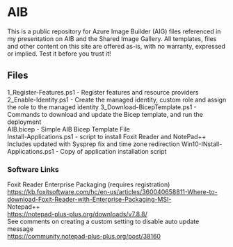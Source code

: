 # AIB
This is a public repository for Azure Image Builder (AIG) files referenced in my presentation on AIB and the Shared Image Gallery. 
All templates, files and other content on this site are offered as-is, with no warranty, expressed or implied.  Test it before you trust it!
## Files
1_Register-Features.ps1 - Register features and resource providers  
2_Enable-Identity.ps1 - Create the managed identity, custom role and assign the role to the managed identity
3_Download-BicepTemplate.ps1 - Commands to download and update the Bicep template, and run the deployment  
AIB.bicep - Simple AIB Bicep Template File  
Install-Applications.ps1 - script to install Foxit Reader and NotePad++ Includes updated with Sysprep fix and time zone redirection
Win10-INstall-Applications.ps1 - Copy of application installation script

### Software Links
Foxit Reader Enterprise Packaging (requires registration)  
https://kb.foxitsoftware.com/hc/en-us/articles/360040658811-Where-to-download-Foxit-Reader-with-Enterprise-Packaging-MSI-  
Notepad++  
https://notepad-plus-plus.org/downloads/v7.8.8/  
See comments on creating a custom setting to disable auto update message  
https://community.notepad-plus-plus.org/post/38160  





